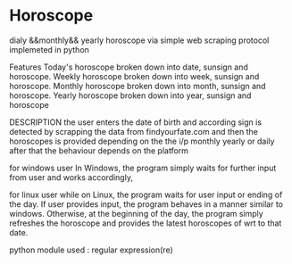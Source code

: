 # Horoscope
dialy &amp;&amp;monthly&amp;&amp; yearly horoscope via simple web scraping protocol implemeted in python


Features
Today's horoscope
broken down into date, sunsign and horoscope.
Weekly horoscope
broken down into week, sunsign and horoscope.
Monthly horoscope
broken down into month, sunsign and horoscope.
Yearly horoscope
broken down into year, sunsign and horoscope


DESCRIPTION
the user enters the date of birth and according sign is detected by scrapping the data from findyourfate.com
and then the horoscopes is provided depending on the the i/p monthly yearly or daily
after that the behaviour depends on the platform


for windows user
 In Windows, the program simply waits for further input from user and works accordingly,
 
 for linux user
 while on Linux, the program waits for user input or ending of the day. If user provides input, the program behaves in a manner similar to windows. 
 Otherwise, at the beginning of the day, the program simply refreshes the horoscope and provides the latest horoscopes of wrt to that date.

python module used : regular expression(re)
